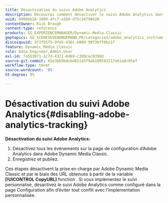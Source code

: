 ```yaml
---
title: Désactivation du suivi Adobe Analytics
description: Découvrez comment désactiver le suivi Adobe Analytics dans Adobe Dynamic Media Classic.
uuid: 6998bb18-1809-4fc7-a1b6-d75c24798620
contentOwner: Rick Brough
content-type: reference
products: SG_EXPERIENCEMANAGER/Dynamic-Media-Classic
geptopics: SG_SCENESEVENONDEMAND_PK/categories/adobe_analytics_instrumentation_kit
discoiquuid: 3f1f5575-9fe5-436c-b009-99f3bff0b21f
feature: Dynamic Media Classic
role: Data Engineer,Admin,User
exl-id: fa5b3971-1c7d-4371-8d69-c399cec0390d
source-git-commit: 65e3b69bdcbd651a5f9ab100592217e61a8c05ef
workflow-type: tm+mt
source-wordcount: '85'
ht-degree: 9%

---
```


# Désactivation du suivi Adobe Analytics{#disabling-adobe-analytics-tracking}

**Désactivation du suivi Adobe Analytics:**

1. Désactivez tous les événements sur la page de configuration d’Adobe Analytics dans Adobe Dynamic Media Classic.
1. Enregistrez et publiez.

Ces étapes désactivent la prise en charge par Adobe Dynamic Media Classic et par le biais des URL obtenues à partir de la variable **[!UICONTROL CopyURL]** fonction . Si vous implémentez le suivi personnalisé, désactivez le suivi Adobe Analytics comme configuré dans la page Configuration afin d’éviter tout conflit avec l’implémentation personnalisée.
